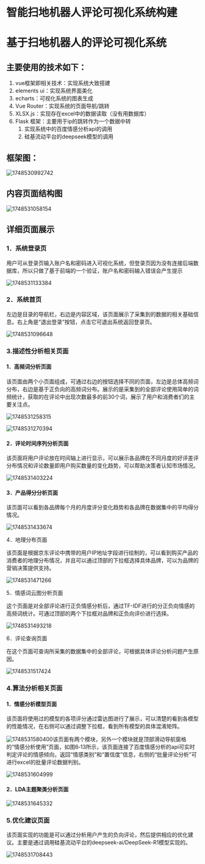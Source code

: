 # 智能扫地机器人评论可视化系统构建
# 基于扫地机器人的评论可视化系统

## 主要使用的技术如下：

1. vue框架即相关技术：实现系统大致搭建
2. elements ui：实现系统界面美化
3. echarts：可视化系统的图表生成
4. Vue Router：实现系统的页面导航/跳转
5. XLSX.js：实现存在excel中的数据读取（没有用数据库）
6. Flask 框架：主要用于ip的跳转作为一个数据中转
   1. 实现系统中的百度情感分析api的调用
   2. 硅基流动平台的deepseek模型的调用

## 框架图：

![1748530992742](image/README/1748530992742.png)

## 内容页面结构图

![1748531058154](image/README/1748531058154.png)

## 详细页面展示

### 1．系统登录页

用户可从登录页输入账户名和密码进入可视化系统，但登录页因为没有连接后端数据库，所以只做了基于前端的一个验证，账户名和密码输入错误会产生提示

![1748531133384](image/README/1748531133384.png)


### 2．系统首页

左边是目录的导航栏，右边是内容区域，该页面展示了采集到的数据的相关基础信息。右上角是“退出登录”按钮，点击它可退出系统返回登录页。

![1748531096648](image/README/1748531096648.png)


### 3.描述性分析相关页面

#### 1．高频词分析页面

该页面由两个小页面组成，可通过右边的按钮选择不同的页面，左边是总体高频词分布，右边是基于正负向的高频词分布。展示的是采集到的全部评论使用简单的词频统计，获取的在评论中出现次数最多的前30个词，展示了用户和消费者们的主要关注点。

![1748531258315](image/README/1748531258315.png)

![1748531270394](image/README/1748531270394.png)

#### 2．评论时间序列分析页面

该页面将用户评论放在时间轴上进行显示，可以展示各品牌在不同月度的好评差评分布情况和评论数量即用户购买数量的变化趋势，可以帮助决策者认知市场情况。

![1748531403224](image/README/1748531403224.png)

#### 3．产品得分分析页面

该页面可以看到各品牌每个月的月度评分变化趋势和各品牌在数据集中的平均得分情况。

![1748531433674](image/README/1748531433674.png)

4．地理分布页面

该页面是根据京东评论中携带的用户IP地址字段进行绘制的，可以看到购买产品的消费者的地理分布情况，并且可以通过顶部的下拉框选择具体品牌，可以为品牌的营销决策提供支持。

![1748531471266](image/README/1748531471266.png)

5．情感词云图分析页面

这个页面是对全部评论进行正负情感分析后，通过TF-IDF进行的分正负向情感的高频词统计。可通过顶部的两个下拉框对品牌和正负向评价进行选择。

![1748531493218](image/README/1748531493218.png)

6．评论查询页面

在这个页面可查询所采集的数据集中的全部评论，可根据具体评论分析问题产生原因。

![1748531517424](image/README/1748531517424.png)


### 4.算法分析相关页面

#### 1．情感分析模型页面

该页面将使用过的模型的各项评分通过雷达图进行了展示，可以清楚的看到各模型的性能情况，在右侧可以通过调整下拉框，看到所有模型的具体混淆矩阵。

![1748531580400](image/README/1748531580400.png)该页面有两个模块，另外一个模块就是顶部滑动导航窗格的“情感分析使用”页面，如图6‑13所示，该页面连接了百度情感分析的api可实时判定评论的情感倾向，返回“情感类别”和“置信度”信息，右侧的“批量评论分析”可进行excel的批量评论数据判别。

![1748531604999](image/README/1748531604999.png)

#### 2．LDA主题聚类分析页面

![1748531645332](image/README/1748531645332.png)


### 5.优化建议页面

该页面实现的功能是可以通过分析用户产生的负向评论，然后提供相应的优化建议。主要是通过调用硅基流动平台的deepseek-ai/DeepSeek-R1模型实现的。

![1748531708443](image/README/1748531708443.png)
